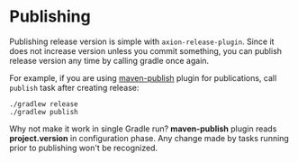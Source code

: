 # Publishing

Publishing release version is simple with `axion-release-plugin`. Since
it does not increase version unless you commit something, you can
publish release version any time by calling gradle once again.

For example, if you are using
[maven-publish](https://docs.gradle.org/current/userguide/publishing_maven.html)
plugin for publications, call `publish` task after creating release:

    ./gradlew release
    ./gradlew publish

Why not make it work in single Gradle run? **maven-publish** plugin
reads **project.version** in configuration phase. Any change made by
tasks running prior to publishing won\'t be recognized.
